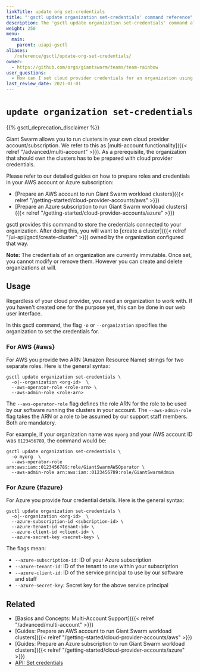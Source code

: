 ```yaml
---
linkTitle: update org set-credentials
title: "'gsctl update organization set-credentials' command reference"
description: The 'gsctl update organization set-credentials' command allows to set cloud provider credentials for an organization.
weight: 250
menu:
  main:
    parent: uiapi-gsctl
aliases:
   /reference/gsctl/update-org-set-credentials/
owner:
  - https://github.com/orgs/giantswarm/teams/team-rainbow
user_questions:
  - How can I set cloud provider credentials for an organization using gsctl?
last_review_date: 2021-01-01
---
```


# `update organization set-credentials`

{{% gsctl_deprecation_disclaimer %}}

Giant Swarm allows you to run clusters in your own cloud provider account/subscription. We refer to this as [multi-account functionality]({{< relref "/advanced/multi-account" >}}). As a prerequisite, the organization that should own the clusters has to be prepared with cloud provider credentials.

Please refer to our detailed guides on how to prepare roles and credentials in your AWS account or Azure subscription:

- [Prepare an AWS account to run Giant Swarm workload clusters]({{< relref "/getting-started/cloud-provider-accounts/aws" >}})
- [Prepare an Azure subscription to run Giant Swarm workload clusters]({{< relref "/getting-started/cloud-provider-accounts/azure" >}})

gsctl provides this command to store the credentials connected to your organization. After doing this, you will want to [create a cluster]({{< relref "/ui-api/gsctl/create-cluster" >}}) owned by the organization configured that way.

**Note:** The credentials of an organization are currently immutable. Once set, you cannot modify or remove them. However you can create and delete organizations at will.

## Usage

Regardless of your cloud provider, you need an organization to work with. If you haven't created one for the purpose yet, this can be done in our web user interface.

In this gsctl command, the flag `-o` or `--organization` specifies the organization to set the credentials for.

### For AWS {#aws}

For AWS you provide two ARN (Amazon Resource Name) strings for two separate roles. Here is the general syntax:

```nohighlight
gsctl update organization set-credentials \
  -o|--organization <org-id>  \
  --aws-operator-role <role-arn> \
  --aws-admin-role <role-arn>
```

The `--aws-operator-role` flag defines the role ARN for the role to be used by our software running the clusters in your account. The `--aws-admin-role` flag takes the ARN or a role to be assumed by our support staff members. Both are mandatory.

For example, if your organization name was `myorg` and your AWS account ID was `0123456789`, the command would be:

```nohighlight
gsctl update organization set-credentials \
  -o myorg  \
  --aws-operator-role arn:aws:iam::0123456789:role/GiantSwarmAWSOperator \
  --aws-admin-role arn:aws:iam::0123456789:role/GiantSwarmAdmin
```

### For Azure {#azure}

For Azure you provide four credential details. Here is the general syntax:

```nohighlight
gsctl update organization set-credentials \
  -o|--organization <org-id>  \
  --azure-subscription-id <subcription-id> \
  --azure-tenant-id <tenant-id> \
  --azure-client-id <client-id> \
  --azure-secret-key <secret-key> \
```

The flags mean:

- `--azure-subscription-id`: ID of your Azure subscription
- `--azure-tenant-id`: ID of the tenant to use within your subscription
- `--azure-client-id`: ID of the service principal to use by our software and staff
- `--azure-secret-key`: Secret key for the above service principal

## Related

- [Basics and Concepts: Multi-Account Support]({{< relref "/advanced/multi-account" >}})
- [Guides: Prepare an AWS account to run Giant Swarm workload clusters]({{< relref "/getting-started/cloud-provider-accounts/aws" >}})
- [Guides: Prepare an Azure subscription to run Giant Swarm workload clusters]({{< relref "/getting-started/cloud-provider-accounts/azure" >}})
- [API: Set credentials](/api/#operation/addCredentials)
